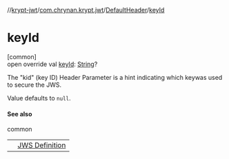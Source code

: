 //[krypt-jwt](../../../index.md)/[com.chrynan.krypt.jwt](../index.md)/[DefaultHeader](index.md)/[keyId](key-id.md)

# keyId

[common]\
open override val [keyId](key-id.md): [String](https://kotlinlang.org/api/latest/jvm/stdlib/kotlin/-string/index.html)?

The &quot;kid&quot; (key ID) Header Parameter is a hint indicating which keywas used to secure the JWS.

Value defaults to `null`.

#### See also

common

| | |
|---|---|
|  | [JWS Definition](https://datatracker.ietf.org/doc/html/rfc7515#section-4.1.4) |
